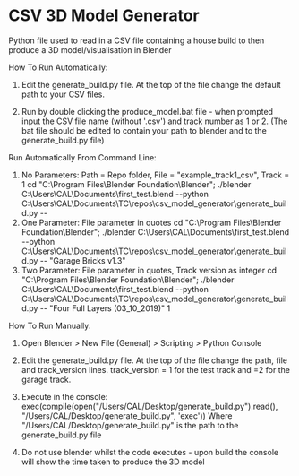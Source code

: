 # CSV 3D Model Generator
Python file used to read in a CSV file containing a house build to then produce a 3D model/visualisation in Blender

How To Run Automatically:
1) Edit the generate_build.py file. At the top of the file change the default path to your CSV files.

2) Run by double clicking the produce_model.bat file - when prompted input the CSV file name (without '.csv') and track number as 1 or 2. (The bat file should be edited to contain your path to blender and to the generate_build.py file)

Run Automatically From Command Line:

1) No Parameters: Path = Repo folder, File = "example_track1_csv", Track = 1
cd "C:\Program Files\Blender Foundation\Blender\"; ./blender C:\Users\CAL\Documents\first_test.blend --python C:\Users\CAL\Documents\TC\repos\csv_model_generator\generate_build.py --
2) One Parameter: File parameter in quotes
cd "C:\Program Files\Blender Foundation\Blender\"; ./blender C:\Users\CAL\Documents\first_test.blend --python C:\Users\CAL\Documents\TC\repos\csv_model_generator\generate_build.py -- "Garage Bricks v1.3"
3) Two Parameter: File parameter in quotes, Track version as integer
cd "C:\Program Files\Blender Foundation\Blender\"; ./blender C:\Users\CAL\Documents\first_test.blend --python C:\Users\CAL\Documents\TC\repos\csv_model_generator\generate_build.py -- "Four Full Layers (03_10_2019)" 1


How To Run Manually:

1) Open Blender > New File (General) > Scripting > Python Console

2) Edit the generate_build.py file. At the top of the file change the path, file and track_version lines. track_version = 1 for the test track and =2 for the garage track.

3) Execute in the console:  exec(compile(open("/Users/CAL/Desktop/generate_build.py").read(), "/Users/CAL/Desktop/generate_build.py", 'exec'))
   Where "/Users/CAL/Desktop/generate_build.py" is the path to the generate_build.py file

4) Do not use blender whilst the code executes - upon build the console will show the time taken to produce the 3D model

